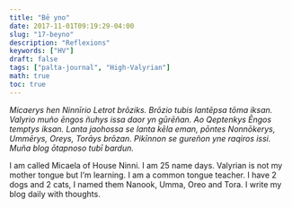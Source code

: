```yaml
---
title: "Bē yno"
date: 2017-11-01T09:19:29-04:00
slug: "17-beyno"
description: "Reflexions"
keywords: ["HV"]
draft: false
tags: ["palta-journal", "High-Valyrian"]
math: true
toc: true
---
```


<cite>Micaerys hen Ninnīrio Letrot brōziks. Brōzio tubis lantēpsa tōma iksan. Valyrio muño ēngos ñuhys issa daor yn gūrēñan. Ao Qeptenkys Ēngos temptys iksan. Lanta jaohossa se lanta kēla eman, pōntes Nonnōkerys, Ummērys, Oreys, Torāys brōzan. Pikīnnon se gureñon yne raqiros issi. Muña blog ōtapnoso tubī bardun.</cite>

I am called Micaela of House Ninni. I am 25 name days. Valyrian is not my mother tongue but I’m learning. I am a common tongue teacher. I have 2 dogs and 2 cats, I named them Nanook, Umma, Oreo and Tora. I write my blog daily with thoughts.